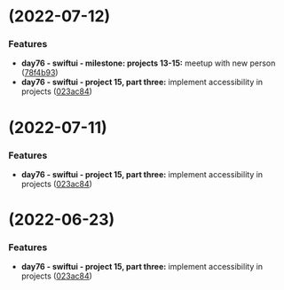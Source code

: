 #  (2022-07-12)


### Features

* **day76 - swiftui - milestone: projects 13-15:** meetup with new person ([78f4b93](https://github.com/WillChen06/The-100-Days-of-SwiftUI/commit/78f4b9301856a3a54d083110eb751c2c77819ea0))
* **day76 - swiftui - project 15, part three:** implement accessibility in projects ([023ac84](https://github.com/WillChen06/The-100-Days-of-SwiftUI/commit/023ac848265726d15f7ae15a66b93a94e5d437b9))



#  (2022-07-11)


### Features

* **day76 - swiftui - project 15, part three:** implement accessibility in projects ([023ac84](https://github.com/WillChen06/The-100-Days-of-SwiftUI/commit/023ac848265726d15f7ae15a66b93a94e5d437b9))



#  (2022-06-23)


### Features

* **day76 - swiftui - project 15, part three:** implement accessibility in projects ([023ac84](https://github.com/WillChen06/The-100-Days-of-SwiftUI/commit/023ac848265726d15f7ae15a66b93a94e5d437b9))



